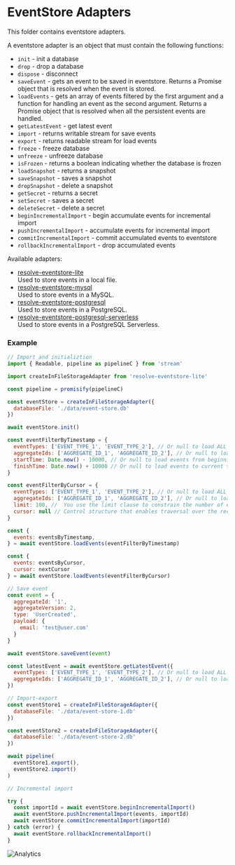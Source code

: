 # **EventStore Adapters**

This folder contains eventstore adapters.

A eventstore adapter is an object that must contain the following functions:

- `init` - init a database
- `drop` - drop a database
- `dispose` - disconnect
- `saveEvent` - gets an event to be saved in eventstore. Returns a Promise object that is resolved when the event is stored.
- `loadEvents` - gets an array of events filtered by the first argument and a function for handling an event as the second argument. Returns a Promise object that is resolved when all the persistent events are handled.
- `getLatestEvent` - get latest event
- `import` - returns writable stream for save events
- `export` - returns readable stream for load events
- `freeze` - freeze database
- `unfreeze` - unfreeze database
- `isFrozen` -  returns a boolean indicating whether the database is frozen 
- `loadSnapshot` - returns a snapshot
- `saveSnapshot` - saves a snapshot
- `dropSnapshot` - delete a snapshot
- `getSecret` - returns a secret
- `setSecret` - saves a secret
- `deleteSecret` - delete a secret
- `beginIncrementalImport` - begin accumulate events for incremental import
- `pushIncrementalImport` - accumulate events for incremental import 
- `commitIncrementalImport` - commit accumulated events to eventstore 
- `rollbackIncrementalImport` - drop accumulated events

Available adapters:

- [resolve-eventstore-lite](./resolve-eventstore-lite)  
   Used to store events in a local file.
- [resolve-eventstore-mysql](./resolve-eventstore-mysql)  
   Used to store events in a MySQL.
- [resolve-eventstore-postgresql](./resolve-eventstore-postgresql)  
  Used to store events in a PostgreSQL.
- [resolve-eventstore-postgresql-serverless](./resolve-eventstore-postgresql-serverless)  
   Used to store events in a PostgreSQL Serverless.  
   
### Example

```js
// Import and initializtion
import { Readable, pipeline as pipelineC } from 'stream'

import createInFileStorageAdapter from 'resolve-eventstore-lite'

const pipeline = promisify(pipelineC)

const eventStore = createInFileStorageAdapter({
  databaseFile: './data/event-store.db'
})

await eventStore.init()

const eventFilterByTimestamp = {
  eventTypes: ['EVENT_TYPE_1', 'EVENT_TYPE_2'], // Or null to load ALL event types
  aggregateIds: ['AGGREGATE_ID_1', 'AGGREGATE_ID_2'], // Or null to load ALL aggregate ids
  startTime: Date.now() - 10000, // Or null to load events from beginnig of time
  finishTime: Date.now() + 10000 // Or null to load events to current time
}

const eventFilterByCursor = {
  eventTypes: ['EVENT_TYPE_1', 'EVENT_TYPE_2'], // Or null to load ALL event types
  aggregateIds: ['AGGREGATE_ID_1', 'AGGREGATE_ID_2'], // Or null to load ALL aggregate ids
  limit: 100, //  You use the limit clause to constrain the number of events returned by the query.
  cursor: null // Control structure that enables traversal over the records in a database.
}

const {
  events: eventsByTimestamp,
} = await eventStore.loadEvents(eventFilterByTimestamp)

const {
  events: eventsByCursor,
  cursor: nextCursor
} = await eventStore.loadEvents(eventFilterByCursor)

// Save event
const event = {
  aggregateId: '1',
  aggregateVersion: 2,
  type: 'UserCreated',
  payload: {
    email: 'test@user.com'
  }
}

await eventStore.saveEvent(event)

const latestEvent = await eventStore.getLatestEvent({
  eventTypes: ['EVENT_TYPE_1', 'EVENT_TYPE_2'], // Or null to load ALL event types
  aggregateIds: ['AGGREGATE_ID_1', 'AGGREGATE_ID_2'], // Or null to load ALL aggregate ids
})

// Import-export
const eventStore1 = createInFileStorageAdapter({
  databaseFile: './data/event-store-1.db'
})

const eventStore2 = createInFileStorageAdapter({
  databaseFile: './data/event-store-2.db'
})

await pipeline(
  eventStore1.export(),
  eventStore2.import()
)

// Incremental import

try {
  const importId = await eventStore.beginIncrementalImport()
  await eventStore.pushIncrementalImport(events, importId)
  await eventStore.commitIncrementalImport(importId)
} catch (error) {
  await eventStore.rollbackIncrementalImport()
}

```

![Analytics](https://ga-beacon.appspot.com/UA-118635726-1/packages-resolve-eventstore-adapters-readme?pixel)
